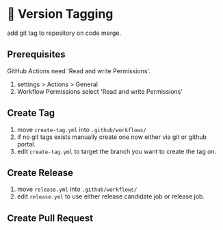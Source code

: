 # 🔖 Version Tagging
add git tag to repository on code merge.

## Prerequisites
GitHub Actions need 'Read and write Permissions'.
1. settings > Actions > General 
1. Workflow Permissions select 'Read and write Permissions'

## Create Tag
1. move  `create-tag.yml` into `.github/workflows/`
1. if no git tags exists manually create one now either via git or github portal.
1. edit `create-tag.yml`  to target the branch you want to create the tag on.

## Create Release
1. move  `release.yml` into `.github/workflows/`
1. edit `release.yml` to use either release candidate job or release job.

## Create Pull Request
